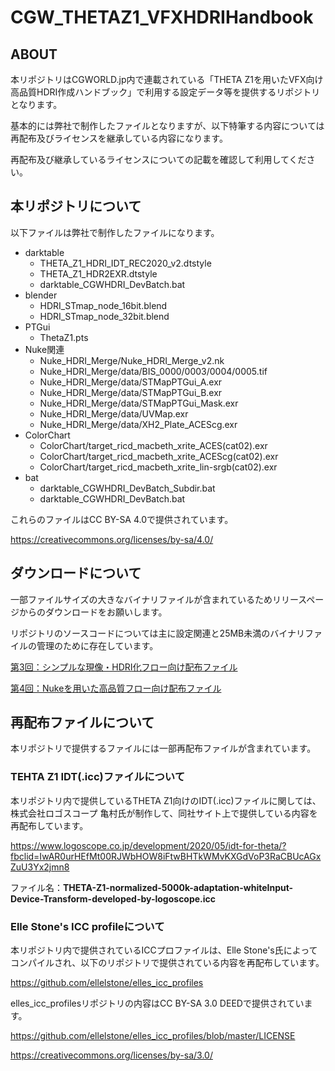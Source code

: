 # CGW_THETAZ1_VFXHDRIHandbook

## ABOUT

本リポジトリはCGWORLD.jp内で連載されている「THETA Z1を用いたVFX向け高品質HDRI作成ハンドブック」で利用する設定データ等を提供するリポジトリとなります。

基本的には弊社で制作したファイルとなりますが、以下特筆する内容については再配布及びライセンスを継承している内容になります。

再配布及び継承しているライセンスについての記載を確認して利用してください。

## 本リポジトリについて

以下ファイルは弊社で制作したファイルになります。

- darktable
  - THETA_Z1_HDRI_IDT_REC2020_v2.dtstyle
  - THETA_Z1_HDR2EXR.dtstyle
  - darktable_CGWHDRI_DevBatch.bat
- blender
  - HDRI_STmap_node_16bit.blend
  - HDRI_STmap_node_32bit.blend
- PTGui
  - ThetaZ1.pts
- Nuke関連
  - Nuke_HDRI_Merge/Nuke_HDRI_Merge_v2.nk
  - Nuke_HDRI_Merge/data/BIS_0000/0003/0004/0005.tif
  - Nuke_HDRI_Merge/data/STMapPTGui_A.exr
  - Nuke_HDRI_Merge/data/STMapPTGui_B.exr
  - Nuke_HDRI_Merge/data/STMapPTGui_Mask.exr
  - Nuke_HDRI_Merge/data/UVMap.exr
  - Nuke_HDRI_Merge/data/XH2_Plate_ACEScg.exr
- ColorChart
  - ColorChart/target_ricd_macbeth_xrite_ACES(cat02).exr
  - ColorChart/target_ricd_macbeth_xrite_ACEScg(cat02).exr
  - ColorChart/target_ricd_macbeth_xrite_lin-srgb(cat02).exr
- bat
  - darktable_CGWHDRI_DevBatch_Subdir.bat
  - darktable_CGWHDRI_DevBatch.bat

これらのファイルはCC BY-SA 4.0で提供されています。

https://creativecommons.org/licenses/by-sa/4.0/

## ダウンロードについて

一部ファイルサイズの大きなバイナリファイルが含まれているためリリースページからのダウンロードをお願いします。

リポジトリのソースコードについては主に設定関連と25MB未満のバイナリファイルの管理のために存在しています。

[第3回：シンプルな現像・HDRI化フロー向け配布ファイル](https://github.com/cgslab/CGW_TEHTAZ1_VFXHDRIHandbook/releases/tag/CGW_HDRI_vol3)

[第4回：Nukeを用いた高品質フロー向け配布ファイル](https://github.com/cgslab/CGW_TEHTAZ1_VFXHDRIHandbook/releases/tag/CGW_HDRI_vol4)

## 再配布ファイルについて

本リポジトリで提供するファイルには一部再配布ファイルが含まれています。

### TEHTA Z1 IDT(.icc)ファイルについて

本リポジトリ内で提供しているTHETA Z1向けのIDT(.icc)ファイルに関しては、株式会社ロゴスコープ 亀村氏が制作して、同社サイト上で提供している内容を再配布しています。

https://www.logoscope.co.jp/development/2020/05/idt-for-theta/?fbclid=IwAR0urHEfMt00RJWbHOW8iFtwBHTkWMvKXGdVoP3RaCBUcAGxZuU3Yx2jmn8

ファイル名：**THETA-Z1-normalized-5000k-adaptation-whiteInput-Device-Transform-developed-by-logoscope.icc**

### Elle Stone's ICC profileについて

本リポジトリ内で提供されているICCプロファイルは、Elle Stone's氏によってコンパイルされ、以下のリポジトリで提供されている内容を再配布しています。

https://github.com/ellelstone/elles_icc_profiles

elles_icc_profilesリポジトリの内容はCC BY-SA 3.0 DEEDで提供されています。

https://github.com/ellelstone/elles_icc_profiles/blob/master/LICENSE

https://creativecommons.org/licenses/by-sa/3.0/

